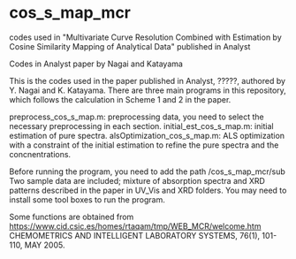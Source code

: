 # cos_s_map_mcr
codes used in "Multivariate Curve Resolution Combined with Estimation by Cosine Similarity Mapping of Analytical Data" published in Analyst

Codes in Analyst paper by Nagai and Katayama

This is the codes used in the paper published in Analyst, ?????, authored by Y. Nagai and K. Katayama. There are three main programs in this repository, which follows the calculation in Scheme 1 and 2 in the paper.

preprocess_cos_s_map.m: preprocessing data, you need to select the necessary preprocessing in each section. 
initial_est_cos_s_map.m: initial estimation of pure spectra. 
alsOptimization_cos_s_map.m: ALS optimization with a constraint of the initial estimation to refine the pure spectra and the concnentrations.

Before running the program, you need to add the path /cos_s_map_mcr/sub
Two sample data are included; mixture of absorption spectra and XRD patterns described in the paper in UV_Vis and XRD folders. 
You may need to install some tool boxes to run the program.

Some functions are obtained from 
https://www.cid.csic.es/homes/rtaqam/tmp/WEB_MCR/welcome.htm
CHEMOMETRICS AND INTELLIGENT LABORATORY SYSTEMS, 76(1), 101-110, MAY 2005.
